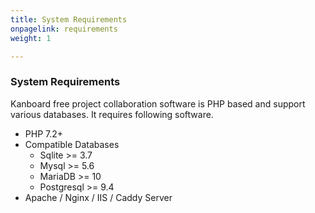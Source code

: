 ```yaml
---
title: System Requirements
onpagelink: requirements
weight: 1

---
```


### System Requirements

Kanboard free project collaboration software is PHP based and support various databases. It requires following software.

*   PHP 7.2+
*   Compatible Databases
    *   Sqlite >= 3.7
    *   Mysql >= 5.6
    *   MariaDB >= 10
    *   Postgresql >= 9.4
*   Apache / Nginx / IIS / Caddy Server

